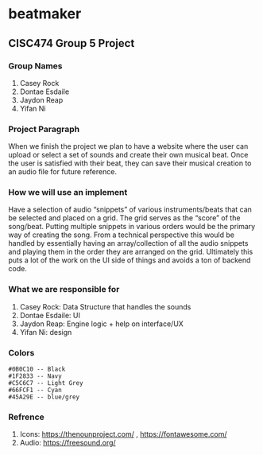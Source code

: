 # beatmaker
CISC474 Group 5 Project
---
### Group Names 
1. Casey Rock
2. Dontae Esdaile
3. Jaydon Reap
4. Yifan Ni

### Project Paragraph
When we finish the project we plan to have a website where the user can upload or select a set of sounds and create their own musical beat. Once the user is satisfied with their beat, they can save their musical creation to an audio file for future reference. 
 
### How we will use an implement
Have a selection of audio “snippets” of various instruments/beats that can be selected and placed on a grid. The grid serves as the “score” of the song/beat. Putting multiple snippets in various orders would be the primary way of creating the song. From a technical perspective this would be handled by essentially having an array/collection of all the audio snippets and playing them in the order they are arranged on the grid. Ultimately this puts a lot of the work on the UI side of things and avoids a ton of backend code.
 
### What we are responsible for
1. Casey Rock: Data Structure that handles the sounds 
2. Dontae Esdaile: UI 
3. Jaydon Reap: Engine logic + help on interface/UX
4. Yifan Ni: design






### Colors 
```
#0B0C10 -- Black
#1F2833 -- Navy
#C5C6C7 -- Light Grey
#66FCF1 -- Cyan
#45A29E -- blue/grey
```


### Refrence 

1. Icons: https://thenounproject.com/ , https://fontawesome.com/
2. Audio: https://freesound.org/
